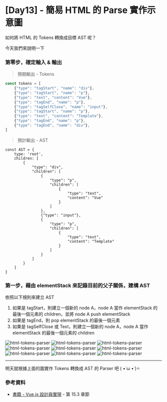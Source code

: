 # [Day13] - 簡易 HTML 的 Parse 實作示意圖

如何將 HTML 的 Tokens 轉換成目標 AST 呢？

今天我們來說明一下

### 第零步，確定輸入 & 輸出

> 預期輸出 - Tokens

```js
const tokens = [
    {"type": "tagStart", "name": "div"},
    {"type": "tagStart", "name": "p"},
    {"type": "text", "content": "Vue"},
    {"type": "tagEnd", "name": "p"},
    {"type": "tagSelfClose", "name": "input"},
    {"type": "tagStart", "name": "p"},
    {"type": "text", "content": "Template"},
    {"type": "tagEnd", "name": "p"},
    {"type": "tagEnd", "name": "div"},
]
```

> 預計輸出 - AST

```JS
const AST = {
    type: 'root',
    children: [
        {
            "type": "div",
            "children": [
                {
                    "type": "p",
                    "children": [
                        {
                            "type": "text",
                            "content": "Vue"
                        }
                    ]
                },
                {"type": "input"},
                {
                    "type": "p",
                    "children": [
                        {
                            "type": "text",
                            "content": "Template"
                        }
                    ]
                }
            ]
        }
    ]
}
``` 

### 第一步，藉由 elementStack 來記錄目前的父子關係，建構 AST

依照以下規則來建立 AST

1. 如果是 tagStart，則建立一個新的 node A，node A 當作 elementStack 的最後一個元素的 children，並將 node A push elementStack
2. 如果是 tagEnd，則 pop elementStack 的最後一個元素
3. 如果是 tagSelfClose 或 Text，則建立一個新的 node A，node A 當作 elementStack 的最後一個元素的 children

![html-tokens-parser](https://raw.githubusercontent.com/andrew781026/ithome_ironman_2022/main/day-12/one.png)
![html-tokens-parser](https://raw.githubusercontent.com/andrew781026/ithome_ironman_2022/main/day-12/two.png)
![html-tokens-parser](https://raw.githubusercontent.com/andrew781026/ithome_ironman_2022/main/day-12/three.png)
![html-tokens-parser](https://raw.githubusercontent.com/andrew781026/ithome_ironman_2022/main/day-12/four.png)
![html-tokens-parser](https://raw.githubusercontent.com/andrew781026/ithome_ironman_2022/main/day-12/five.png)
![html-tokens-parser](https://raw.githubusercontent.com/andrew781026/ithome_ironman_2022/main/day-12/six.png)
![html-tokens-parser](https://raw.githubusercontent.com/andrew781026/ithome_ironman_2022/main/day-12/seven.png)
![html-tokens-parser](https://raw.githubusercontent.com/andrew781026/ithome_ironman_2022/main/day-12/eight.png)
![html-tokens-parser](https://raw.githubusercontent.com/andrew781026/ithome_ironman_2022/main/day-12/nine.png)

----

明天就根據上面的圖實作 Tokens 轉換成 AST 的 Parser 吧 ( •̀ ω •́ )✧

### 參考資料

- [書籍 - Vue.js 設計與實現](https://www.tenlong.com.tw/products/9787115583864) - 第 15.3 章節

